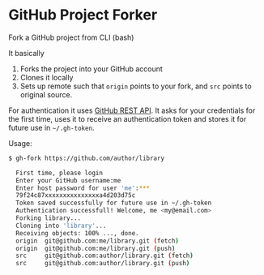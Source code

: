 
# GitHub Project Forker

Fork a GitHub project from CLI (bash)

It basically

1. Forks the project into your GitHub account
2. Clones it locally
3. Sets up remote such that `origin` points to your fork, and `src` points to original source.

For authentication it uses [GitHub REST API][1]. It asks for your credentials for the first time, uses it to receive an authentication token and stores it for future use in `~/.gh-token`.

  [1]: https://developer.github.com/v3/repos/forks/#create-a-fork

Usage:



```sh
$ gh-fork https://github.com/author/library

  First time, please login
  Enter your GitHub username:me
  Enter host password for user 'me':***
  79f24c87xxxxxxxxxxxxxxxa4d203d75c
  Token saved successfully for future use in ~/.gh-token
  Authentication successfull! Welcome, me <my@email.com>
  Forking library...
  Cloning into 'library'...
  Receiving objects: 100% ..., done.
  origin  git@github.com:me/library.git (fetch)
  origin  git@github.com:me/library.git (push)
  src     git@github.com:author/library.git (fetch)
  src     git@github.com:author/library.git (push)
```

